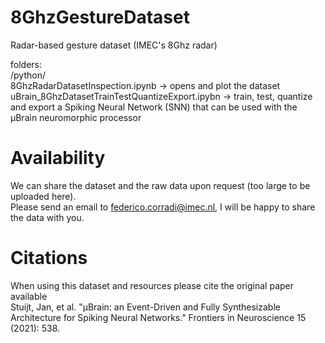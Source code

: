 # 8GhzGestureDataset

Radar-based gesture dataset (IMEC's 8Ghz radar)

folders: </br>
 /python/ </br>
	8GhzRadarDatasetInspection.ipynb -> opens and plot the dataset </br>
	uBrain_8GhzDatasetTrainTestQuantizeExport.ipybn -> train, test, quantize and export a Spiking Neural Network (SNN) that can be used with the µBrain neuromorphic processor <br/>	

# Availability

We can share the dataset and the raw data upon request (too large to be uploaded here). </br>
Please send an email to federico.corradi@imec.nl, I will be happy to share the data with you. </br>

# Citations 

When using this dataset and resources please cite the original paper available </br>
Stuijt, Jan, et al. "µBrain: an Event-Driven and Fully Synthesizable Architecture for Spiking Neural Networks." Frontiers in Neuroscience 15 (2021): 538.
